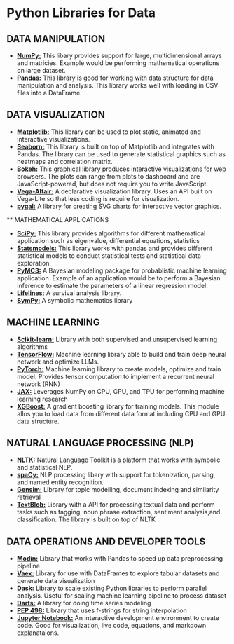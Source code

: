# Python Libraries for Data

## DATA MANIPULATION
* [__NumPy:__](https://numpy.org/) This libary provides support for large, multidimensional arrays and matricies. Example would be performing mathematical operations on large dataset.
* [__Pandas:__](https://pandas.pydata.org/) This library is good for working with data structure for data manipulation and analysis. This library works well with loading in CSV files into a DataFrame.

## DATA VISUALIZATION
* [__Matplotlib:__](https://matplotlib.org/) This library can be used to plot static, animated and interactive visualizations. 
* [__Seaborn:__](https://seaborn.pydata.org/) This library is built on top of Matplotlib and integrates with Pandas. The library can be used to generate statistical graphics such as heatmaps and correlation matrix.
* [__Bokeh:__](https://bokeh.org/) This graphical library produces interactive visualizations for web browsers. The plots can range from plots to dashboard and are JavaScript-powered, but does not require you to write JavaScript.
* [__Vega-Altair:__](https://altair-viz.github.io/) A declarative visualization library. Uses an API built on Vega-Lite so that less coding is require for visualization.
* [__pygal:__](https://www.pygal.org/en/stable/) A library for creating SVG charts for interactive vector graphics.

** MATHEMATICAL APPLICATIONS
* [__SciPy:__](https://scipy.org/) This library provides algorithms for different mathematical application such as eigenvalue, differential equations, statistics
* [__Statsmodels:__](https://www.statsmodels.org/stable/index.html) This library works with pandas and provides different statistical models to conduct statistical tests and statistical data exploration
* [__PyMC3:__](https://www.pymc.io/projects/docs/en/stable/learn.html) A Bayesian modeling package for probablistic machine learning application. Example of an application would be to perform a Bayesian inference to estimate the parameters of a linear regression model.
* [__Lifelines:__](https://lifelines.readthedocs.io/en/latest/) A survival analysis library. 
* [__SymPy:__](https://www.sympy.org/en/index.html) A symbolic mathematics library

## MACHINE LEARNING
* [__Scikit-learn:__](https://scikit-learn.org/stable/) Library with both supervised and unsupervised learning algorithms
* [__TensorFlow:__](https://www.tensorflow.org/) Machine learning library able to build and train deep neural network and optimize LLMs.
* [__PyTorch:__](https://pytorch.org/) Machine learning library to create models, optimize and train model. Provides tensor computation to implement a recurrent neural network (RNN)
* [__JAX:__](https://jax.readthedocs.io/en/latest/notebooks/quickstart.html) Leverages NumPy on CPU, GPU, and TPU for performing machine learning research
* [__XGBoost:__](https://xgboost.readthedocs.io/en/stable/python/) A gradient boosting library for training models. This module allos you to load data from different data format including CPU and GPU data structure. 

## NATURAL LANGUAGE PROCESSING (NLP)
* [__NLTK:__](https://www.nltk.org/) Natural Language Toolkit is a platform that works with symbolic and statistical NLP. 
* [__spaCy:__](https://spacy.io/) NLP processing libary with support for tokenization, parsing, and named entity recognition.
* [__Gensim:__](https://pypi.org/project/gensim/) Library for topic modelling, document indexing and similarity retrieval
* [__TextBlob:__](https://textblob.readthedocs.io/en/dev/) Library with a API for processing textual data and perform tasks such as tagging, noun phrase extraction, sentiment analysis,and classification. The library is built on top of NLTK

## DATA OPERATIONS AND DEVELOPER TOOLS
* [__Modin:__](https://modin.readthedocs.io/en/stable/) Library that works with Pandas to speed up data preprocessing pipeline
* [__Vaex:__](https://vaex.io/) Library for use with DataFrames to explore tabular datasets and generate data visualization
* [__Dask:__](https://www.dask.org/) Library to scale existing Python libraries to perform parallel analysis. Useful for scaling machine learning pipeline to process dataset
* [__Darts:__](https://unit8.com/resources/darts-time-series-made-easy-in-python/) A library for doing time series modeling
* [__PEP 498:__](https://peps.python.org/pep-0498/) Library that uses f-strings for string interpolation
* [__Jupyter Notebook:__](https://jupyter.org/) An interactive development environment to create code. Good for visualization, live code, equations, and markdown explanataions.

